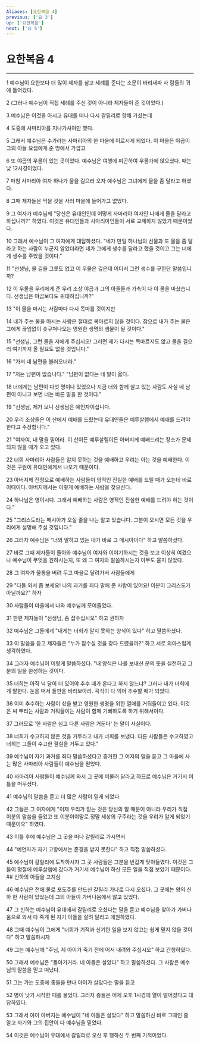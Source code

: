 ```yaml
---
Aliases: [요한복음 4]
previous: ['요 3']
up: ['요한복음']
next: ['요 5']
---
```

# 요한복음 4

***


1 예수님이 요한보다 더 많이 제자를 삼고 세례를 준다는 소문이 바리새파 사 람들의 귀에 들어갔다. 

2 (그러나 예수님이 직접 세례를 주신 것이 아니라 제자들이 준 것이었다.) 

3 예수님은 이것을 아시고 유대를 떠나 다시 갈릴리로 향해 가셨는데 

4 도중에 사마리아를 지나가셔야만 했다. 

5 그래서 예수님은 수가라는 사마리아의 한 마을에 이르시게 되었다. 이 마을은 야곱이 그의 아들 요셉에게 준 땅에서 가깝고 

6 또 야곱의 우물이 있는 곳이었다. 예수님은 여행에 피곤하여 우물가에 앉으셨다. 때는 낮 12시경이었다. 

7 마침 사마리아 여자 하나가 물을 길으러 오자 예수님은 그녀에게 물을 좀 달라고 하셨다. 

8 그때 제자들은 먹을 것을 사러 마을에 들어가고 없었다. 

9 그 여자가 예수님께 "당신은 유대인인데 어떻게 사마리아 여자인 나에게 물을 달라고 하십니까?" 하였다. 이것은 유대인들과 사마리아인들이 서로 교제하지 않았기 때문이었다. 

10 그래서 예수님이 그 여자에게 대답하셨다. "네가 만일 하나님의 선물과 또 물을 좀 달라고 하는 사람이 누군지 알았더라면 네가 그에게 생수를 달라고 했을 것이고 그는 너에게 생수를 주었을 것이다." 

11 "선생님, 물 길을 그릇도 없고 이 우물은 깊은데 어디서 그런 생수를 구한단 말씀입니까? 

12 이 우물을 우리에게 준 우리 조상 야곱과 그의 아들들과 가축이 다 이 물을 마셨습니다. 선생님은 야곱보다도 위대하십니까?" 

13 "이 물을 마시는 사람마다 다시 목마를 것이지만 

14 내가 주는 물을 마시는 사람은 절대로 목마르지 않을 것이다. 참으로 내가 주는 물은 그에게 끊임없이 솟구쳐나오는 영원한 생명의 샘물이 될 것이다." 

15 "선생님, 그런 물을 저에게 주십시오! 그러면 제가 다시는 목마르지도 않고 물을 길으러 여기까지 올 필요도 없을 것입니다." 

16 "가서 네 남편을 불러오너라." 

17 "저는 남편이 없습니다." "남편이 없다는 네 말이 옳다. 

18 너에게는 남편이 다섯 명이나 있었으나 지금 너와 함께 살고 있는 사람도 사실 네 남편이 아니고 보면 너는 바른 말을 한 것이다." 

19 "선생님, 제가 보니 선생님은 예언자이십니다. 

20 우리 조상들은 이 산에서 예배를 드렸는데 유대인들은 예루살렘에서 예배를 드려야 한다고 주장합니다." 

21 "여자여, 내 말을 믿어라. 이 산이든 예루살렘이든 아버지께 예배드리는 장소가 문제 되지 않을 때가 오고 있다. 

22 너희 사마리아 사람들은 알지 못하는 것을 예배하고 우리는 아는 것을 예배한다. 이것은 구원이 유대인에게서 나오기 때문이다. 

23 아버지께 진정으로 예배하는 사람들이 영적인 진실한 예배를 드릴 때가 오는데 바로 이때이다. 아버지께서는 이렇게 예배하는 사람을 찾으신다. 

24 하나님은 영이시다. 그래서 예배하는 사람은 영적인 진실한 예배를 드려야 하는 것이다." 

25 "그리스도라는 메시아가 오실 줄을 나는 알고 있습니다. 그분이 오시면 모든 것을 우리에게 설명해 주실 것입니다." 

26 그러자 예수님은 "너와 말하고 있는 내가 바로 그 메시아이다" 하고 말씀하셨다. 

27 바로 그때 제자들이 돌아와 예수님이 여자와 이야기하시는 것을 보고 이상히 여겼으나 예수님이 무엇을 원하시는지, 또 왜 그 여자와 말씀하시는지 아무도 묻지 않았다. 

28 그 여자가 물통을 버려 두고 마을로 달려가서 사람들에게 

29 "다들 와서 좀 보세요! 나의 과거를 죄다 말해 준 사람이 있어요! 이분이 그리스도가 아닐까요?" 하자 

30 사람들이 마을에서 나와 예수님께 모여들었다. 

31 한편 제자들이 "선생님, 좀 잡수십시오" 하고 권하자 

32 예수님은 그들에게 "내게는 너희가 알지 못하는 양식이 있다" 하고 말씀하셨다. 

33 이 말씀을 듣고 제자들은 "누가 잡수실 것을 갖다 드렸을까?" 하고 서로 의아스럽게 생각하였다. 

34 그러자 예수님이 이렇게 말씀하셨다. "내 양식은 나를 보내신 분의 뜻을 실천하고 그분의 일을 완성하는 것이다. 

35 너희는 아직 넉 달이 더 있어야 추수 때가 온다고 하지 않느냐? 그러나 내가 너희에게 말한다. 눈을 떠서 들판을 바라보아라. 곡식이 다 익어 추수할 때가 되었다. 

36 이미 추수하는 사람이 삯을 받고 영원한 생명을 위한 열매를 거둬들이고 있다. 이것은 씨 뿌리는 사람과 거둬들이는 사람이 함께 기뻐하도록 하기 위해서이다. 

37 그러므로 '한 사람은 심고 다른 사람은 거둔다' 는 말이 사실이다. 

38 너희가 수고하지 않은 것을 거두라고 내가 너희를 보냈다. 다른 사람들은 수고하였고 너희는 그들이 수고한 결실을 거두고 있다." 

39 예수님이 자기 과거를 죄다 말씀하셨다고 증거한 그 여자의 말을 듣고 그 마을에 사는 많은 사마리아 사람들이 예수님을 믿었다. 

40 사마리아 사람들이 예수님께 와서 그 곳에 머물러 달라고 하므로 예수님은 거기서 이틀을 머무셨다. 

41 예수님의 말씀을 듣고 더 많은 사람이 믿게 되었다. 

42 그들은 그 여자에게 "이제 우리가 믿는 것은 당신의 말 때문이 아니라 우리가 직접 이분의 말씀을 들었고 또 이분이야말로 정말 세상의 구주라는 것을 우리가 알게 되었기 때문이오" 하였다. 

43 이틀 후에 예수님은 그 곳을 떠나 갈릴리로 가시면서 

44 "예언자가 자기 고향에서는 존경을 받지 못한다" 하고 직접 말씀하셨다. 

45 예수님이 갈릴리에 도착하시자 그 곳 사람들은 그분을 반갑게 맞아들였다. 이것은 그들이 명절에 예루살렘에 갔다가 거기서 예수님이 하신 모든 일을 직접 보았기 때문이다. ## 신하의 아들을 고치심 

46 예수님은 전에 물로 포도주를 만드신 갈릴리 가나로 다시 오셨다. 그 곳에는 왕의 신하 한 사람이 있었는데 그의 아들이 가버나움에서 앓고 있었다. 

47 그 신하는 예수님이 유대에서 갈릴리로 오셨다는 말을 듣고 예수님을 찾아가 가버나움으로 와서 다 죽게 된 자기 아들을 살려 달라고 애원하였다. 

48 그때 예수님이 그에게 "너희가 기적과 신기한 일을 보지 않고는 쉽게 믿지 않을 것이다" 하고 말씀하시자 

49 그는 예수님께 "주님, 제 아이가 죽기 전에 어서 내려와 주십시오" 하고 간청하였다. 

50 그래서 예수님은 "돌아가거라. 네 아들은 살았다" 하고 말씀하셨다. 그 사람은 예수님의 말씀을 믿고 떠났다. 

51 그는 가는 도중에 종들을 만나 아이가 살았다는 말을 듣고 

52 병이 낫기 시작한 때를 물었다. 그러자 종들은 어제 오후 1시경에 열이 떨어졌다고 대답하였다. 

53 그래서 아이 아버지는 예수님이 "네 아들은 살았다" 하고 말씀하신 바로 그때인 줄 알고 자기와 그의 집안이 다 예수님을 믿었다. 

54 이것은 예수님이 유대에서 갈릴리로 오신 후 행하신 두 번째 기적이었다.
